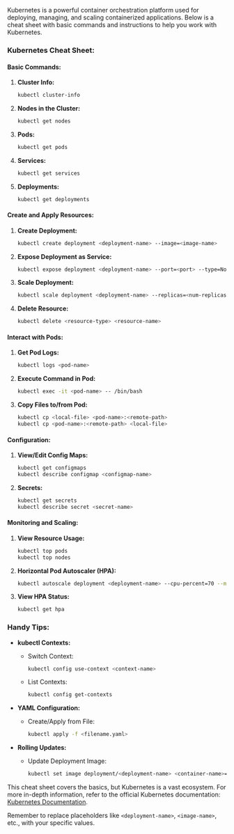 Kubernetes is a powerful container orchestration platform used for deploying, managing, and scaling containerized applications.
Below is a cheat sheet with basic commands and instructions to help you work with Kubernetes.

### Kubernetes Cheat Sheet:

#### Basic Commands:

1. **Cluster Info:**
   ```bash
   kubectl cluster-info
   ```

2. **Nodes in the Cluster:**
   ```bash
   kubectl get nodes
   ```

3. **Pods:**
   ```bash
   kubectl get pods
   ```

4. **Services:**
   ```bash
   kubectl get services
   ```

5. **Deployments:**
   ```bash
   kubectl get deployments
   ```

#### Create and Apply Resources:

1. **Create Deployment:**
   ```bash
   kubectl create deployment <deployment-name> --image=<image-name>
   ```

2. **Expose Deployment as Service:**
   ```bash
   kubectl expose deployment <deployment-name> --port=<port> --type=NodePort
   ```

3. **Scale Deployment:**
   ```bash
   kubectl scale deployment <deployment-name> --replicas=<num-replicas>
   ```

4. **Delete Resource:**
   ```bash
   kubectl delete <resource-type> <resource-name>
   ```

#### Interact with Pods:

1. **Get Pod Logs:**
   ```bash
   kubectl logs <pod-name>
   ```

2. **Execute Command in Pod:**
   ```bash
   kubectl exec -it <pod-name> -- /bin/bash
   ```

3. **Copy Files to/from Pod:**
   ```bash
   kubectl cp <local-file> <pod-name>:<remote-path>
   kubectl cp <pod-name>:<remote-path> <local-file>
   ```

#### Configuration:

1. **View/Edit Config Maps:**
   ```bash
   kubectl get configmaps
   kubectl describe configmap <configmap-name>
   ```

2. **Secrets:**
   ```bash
   kubectl get secrets
   kubectl describe secret <secret-name>
   ```

#### Monitoring and Scaling:

1. **View Resource Usage:**
   ```bash
   kubectl top pods
   kubectl top nodes
   ```

2. **Horizontal Pod Autoscaler (HPA):**
   ```bash
   kubectl autoscale deployment <deployment-name> --cpu-percent=70 --min=1 --max=10
   ```

3. **View HPA Status:**
   ```bash
   kubectl get hpa
   ```

### Handy Tips:

- **kubectl Contexts:**
   - Switch Context:
     ```bash
     kubectl config use-context <context-name>
     ```
   - List Contexts:
     ```bash
     kubectl config get-contexts
     ```

- **YAML Configuration:**
   - Create/Apply from File:
     ```bash
     kubectl apply -f <filename.yaml>
     ```

- **Rolling Updates:**
   - Update Deployment Image:
     ```bash
     kubectl set image deployment/<deployment-name> <container-name>=<new-image>
     ```

This cheat sheet covers the basics, but Kubernetes is a vast ecosystem. For more in-depth information, refer to the official Kubernetes documentation: [Kubernetes Documentation](https://kubernetes.io/docs/).

Remember to replace placeholders like `<deployment-name>`, `<image-name>`, etc., with your specific values.
